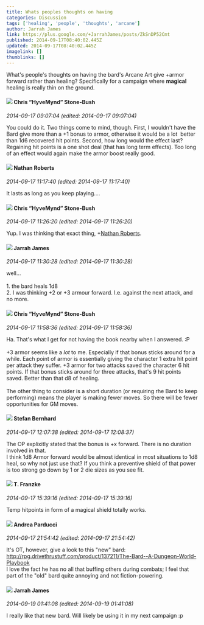 ```yaml
---
title: Whats peoples thoughts on having
categories: Discussion
tags: ['healing', 'people', 'thoughts', 'arcane']
author: Jarrah James
link: https://plus.google.com/+JarrahJames/posts/ZkSnDP52Cmt
published: 2014-09-17T08:40:02.445Z
updated: 2014-09-17T08:40:02.445Z
imagelink: []
thumblinks: []
---
```


What&#39;s people&#39;s thoughts on having the bard&#39;s Arcane Art give +armor forward rather than healing? Specifically for a campaign where <b>magical</b> healing is really thin on the ground. 
<div id='comment z13jvxzipsf1wtti304cedbgww2qjhtjvys0k'>
  <h4><img src='{{site.baseurl}}//images/avatars/108053817066303198241_photo.jpg'> Chris “HyveMynd” Stone-Bush</h4>
      <p><cite>2014-09-17 09:07:04 (edited: 2014-09-17 09:07:04)</cite></p>
        <p>You could do it. Two things come to mind, though. First, I wouldn&#39;t have the Bard give more than a +1 bonus to armor, otherwise it would be a lot  better than 1d6 recovered hit points. Second, how long would the effect last? Regaining hit points is a one shot deal (that has long term effects). Too long of an effect would again make the armor boost really good.</p>
</div>
        

<div id='comment z13jvxzipsf1wtti304cedbgww2qjhtjvys0k'>
  <h4><img src='{{site.baseurl}}//images/avatars/117646243340764868749_photo.jpg'> Nathan Roberts</h4>
      <p><cite>2014-09-17 11:17:40 (edited: 2014-09-17 11:17:40)</cite></p>
        <p>It lasts as long as you keep playing....</p>
</div>
        

<div id='comment z13jvxzipsf1wtti304cedbgww2qjhtjvys0k'>
  <h4><img src='{{site.baseurl}}//images/avatars/108053817066303198241_photo.jpg'> Chris “HyveMynd” Stone-Bush</h4>
      <p><cite>2014-09-17 11:26:20 (edited: 2014-09-17 11:26:20)</cite></p>
        <p>Yup. I was thinking that exact thing, <span class="proflinkWrapper"><span class="proflinkPrefix">+</span><a class="proflink" href="https://plus.google.com/117646243340764868749" oid="117646243340764868749">Nathan Roberts</a></span>.</p>
</div>
        

<div id='comment z13jvxzipsf1wtti304cedbgww2qjhtjvys0k'>
  <h4><img src='{{site.baseurl}}//images/avatars/108001625414701725812_photo.jpg'> Jarrah James</h4>
      <p><cite>2014-09-17 11:30:28 (edited: 2014-09-17 11:30:28)</cite></p>
        <p>well...<br /><br />1. the bard heals 1d8<br />2. I was thinking +2 or +3 armour forward. I.e. against the next attack, and no more.  </p>
</div>
        

<div id='comment z13jvxzipsf1wtti304cedbgww2qjhtjvys0k'>
  <h4><img src='{{site.baseurl}}//images/avatars/108053817066303198241_photo.jpg'> Chris “HyveMynd” Stone-Bush</h4>
      <p><cite>2014-09-17 11:58:36 (edited: 2014-09-17 11:58:36)</cite></p>
        <p>Ha. That&#39;s what I get for not having the book nearby when I answered. :P<br /><br />+3 armor seems like a <i>lot</i> to me. Especially if that bonus sticks around for a while. Each point of armor is essentially giving the character 1 extra hit point per attack they suffer. +3 armor for two attacks saved the character 6 hit points. If that bonus sticks around for three attacks, that&#39;s 9 hit points saved. Better than that d8 of healing.<br /><br />The other thing to consider is a short duration (or requiring rhe Bard to keep performing) means the player is making fewer moves. So there will be fewer opportunities for GM moves.</p>
</div>
        

<div id='comment z13jvxzipsf1wtti304cedbgww2qjhtjvys0k'>
  <h4><img src='{{site.baseurl}}//images/avatars/100228915393704836590_photo.jpg'> Stefan Bernhard</h4>
      <p><cite>2014-09-17 12:07:38 (edited: 2014-09-17 12:08:37)</cite></p>
        <p>The OP explixitly stated that the bonus is +x forward. There is no duration involved in that.<br />I think 1d8 Armor forward would be almost identical in most situations to 1d8 heal, so why not just use that? If you think a preventive shield of that power is too strong go down by 1 or 2 die sizes as you see fit.</p>
</div>
        

<div id='comment z13jvxzipsf1wtti304cedbgww2qjhtjvys0k'>
  <h4><img src='{{site.baseurl}}//images/avatars/110330901807759406775_photo.jpg'> T. Franzke</h4>
      <p><cite>2014-09-17 15:39:16 (edited: 2014-09-17 15:39:16)</cite></p>
        <p>Temp hitpoints in form of a magical shield totally works.</p>
</div>
        

<div id='comment z13jvxzipsf1wtti304cedbgww2qjhtjvys0k'>
  <h4><img src='{{site.baseurl}}//images/avatars/101076298485951808085_photo.jpg'> Andrea Parducci</h4>
      <p><cite>2014-09-17 21:54:42 (edited: 2014-09-17 21:54:42)</cite></p>
        <p>It&#39;s OT, however, give a look to this &quot;new&quot; bard:<br /><a href="http://rpg.drivethrustuff.com/product/137211/The-Bard--A-Dungeon-World-Playbook" class="ot-anchor">http://rpg.drivethrustuff.com/product/137211/The-Bard--A-Dungeon-World-Playbook</a><br />I love the fact he has no all that buffing others during combats; I feel that part of the &quot;old&quot; bard quite annoying and not fiction-powering.</p>
</div>
        

<div id='comment z13jvxzipsf1wtti304cedbgww2qjhtjvys0k'>
  <h4><img src='{{site.baseurl}}//images/avatars/108001625414701725812_photo.jpg'> Jarrah James</h4>
      <p><cite>2014-09-19 01:41:08 (edited: 2014-09-19 01:41:08)</cite></p>
        <p>I really like that new bard. Will likely be using it in my next campaign :p</p>
</div>
        